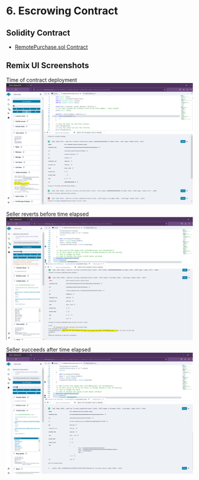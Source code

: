 # 6. Escrowing Contract

## Solidity Contract

- [RemotePurchase.sol Contract](RemotePurchase.sol)

## Remix UI Screenshots

Time of contract deployment
![Time_of_Deployment](time_of_contract_deployment.PNG)

Seller reverts before time elapsed
![Seller_Reverts](seller_reverts_before_time_elapsed.PNG)

Seller succeeds after time elapsed
![Seller_Succeeds](seller_succeeds_after_time_elapsed.PNG)